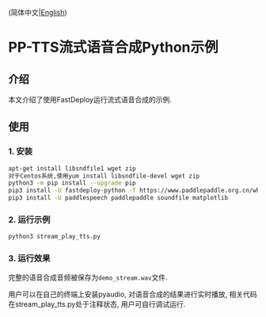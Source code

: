 (简体中文|[English](./README.md))

# PP-TTS流式语音合成Python示例

## 介绍
本文介绍了使用FastDeploy运行流式语音合成的示例.

## 使用
### 1. 安装
```bash
apt-get install libsndfile1 wget zip
对于Centos系统,使用yum install libsndfile-devel wget zip
python3 -m pip install --upgrade pip
pip3 install -U fastdeploy-python -f https://www.paddlepaddle.org.cn/whl/fastdeploy.html
pip3 install -U paddlespeech paddlepaddle soundfile matplotlib
```

### 2. 运行示例
```bash
python3 stream_play_tts.py
```

### 3. 运行效果
完整的语音合成音频被保存为`demo_stream.wav`文件.

用户可以在自己的终端上安装pyaudio, 对语音合成的结果进行实时播放, 相关代码在stream_play_tts.py处于注释状态, 用户可自行调试运行.
